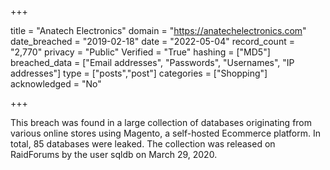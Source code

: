 +++

title = "Anatech Electronics"
domain = "https://anatechelectronics.com"
date_breached = "2019-02-18"
date = "2022-05-04"
record_count = "2,770"
privacy = "Public"
Verified = "True"
hashing = ["MD5"]
breached_data = ["Email addresses", "Passwords", "Usernames", "IP addresses"]
type = ["posts","post"]
categories = ["Shopping"]
acknowledged = "No"


+++


This breach was found in a large collection of databases originating from various online stores using Magento, a self-hosted Ecommerce platform. In total, 85 databases were leaked. The collection was released on RaidForums by the user sqldb on March 29, 2020.

